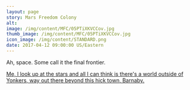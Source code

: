 ```yaml
---
layout: page
story: Mars Freedom Colony
alt:
image: /img/content/MFC/05PTiXKVCCov.jpg
thumb_image: /img/content/MFC/05PTiXKVCCov.jpg
icon_image: /img/content/STANDARD.png
date: 2017-04-12 09:00:00 US/Eastern
---
```

Ah, space. Some call it the final frontier.

[Me, I look up at the stars and all I can think is there's a world outside of Yonkers, way out there beyond this hick town, Barnaby.](https://www.youtube.com/watch?v=WHTOy61dN74)
